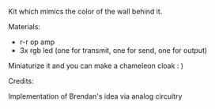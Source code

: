 Kit which mimics the color of the wall behind it.



Materials:

* r-r op amp
* 3x rgb led (one for transmit, one for send, one for output)


Miniaturize it and you can make a chameleon cloak : )


Credits:

Implementation of Brendan's idea via analog circuitry
